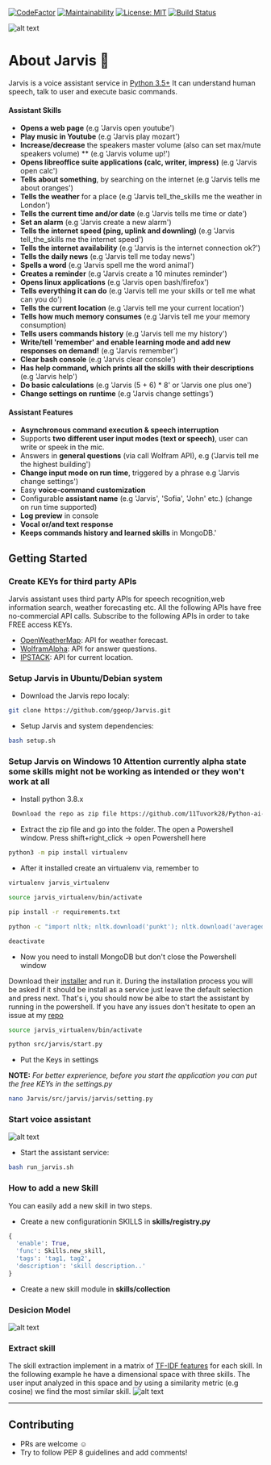 [![CodeFactor](https://www.codefactor.io/repository/github/ggeop/python-ai-assistant/badge)](https://www.codefactor.io/repository/github/ggeop/Python-ai-assistant)
[![Maintainability](https://api.codeclimate.com/v1/badges/8c90305e22186cc2c9d5/maintainability)](https://codeclimate.com/github/ggeop/Python-ai-assistant/maintainability)
[![License: MIT](https://img.shields.io/badge/License-MIT-yellow.svg)](https://opensource.org/licenses/MIT)
[![Build Status](https://travis-ci.org/ggeop/Python-ai-assistant.svg?branch=master)](https://travis-ci.org/ggeop/Python-ai-assistant)


![alt text](https://github.com/ggeop/Python-ai-assistant/blob/master/imgs/jarvis_logo.png)

# About Jarvis 🧠
Jarvis is a voice assistant service in [Python 3.5+](https://www.python.org/downloads/release/python-360/)
It can understand human speech, talk to user and execute basic commands.

#### Assistant Skills 
*   **Opens a web page** (e.g 'Jarvis open youtube')
*   **Play music in Youtube** (e.g 'Jarvis play mozart')
*   **Increase/decrease** the speakers master volume (also can set max/mute speakers volume) ** (e.g 'Jarvis volume up!')
*   **Opens libreoffice suite applications (calc, writer, impress)** (e.g 'Jarvis open calc')
*   **Tells about something**, by searching on the internet (e.g 'Jarvis tells me about oranges')
*   **Tells the weather** for a place (e.g 'Jarvis tell_the_skills me the weather in London')
*   **Tells the current time and/or date** (e.g 'Jarvis tells me time or date')
*   **Set an alarm** (e.g 'Jarvis create a new alarm')
*   **Tells the internet speed (ping, uplink and downling)** (e.g 'Jarvis tell_the_skills me the internet speed')
*   **Tells the internet availability** (e.g 'Jarvis is the internet connection ok?')
*   **Tells the daily news** (e.g 'Jarvis tell me today news')
*   **Spells a word** (e.g 'Jarvis spell me the word animal')
*   **Creates a reminder** (e.g 'Jarvis create a 10 minutes reminder')
*   **Opens linux applications** (e.g 'Jarvis open bash/firefox')
*   **Tells everything it can do** (e.g 'Jarvis tell me your skills or tell me what can you do')
*   **Tells the current location** (e.g 'Jarvis tell me your current location')
*   **Tells how much memory consumes** (e.g 'Jarvis tell me your memory consumption)
*   **Tells users commands history** (e.g 'Jarvis tell me my history')
*   **Write/tell 'remember' and enable learning mode and add new responses on demand!** (e.g 'Jarvis remember')
*   **Clear bash console** (e.g 'Jarvis clear console')
*   **Has help command, which prints all the skills with their descriptions** (e.g 'Jarvis help')
*   **Do basic calculations** (e.g 'Jarvis (5 + 6) * 8' or 'Jarvis one plus one')
*   **Change settings on runtime** (e.g 'Jarvis change settings')

#### Assistant Features
*   **Asynchronous command execution & speech interruption**
*   Supports **two different user input modes (text or speech)**, user can write or speek in the mic.
*   Answers in **general questions** (via call Wolfram API), e.g ('Jarvis tell me the highest building') 
*   **Change input mode on run time**, triggered by a phrase e.g 'Jarvis change settings')
*   Easy **voice-command customization**
*   Configurable **assistant name** (e.g 'Jarvis', 'Sofia', 'John' etc.) (change on run time supported)
*   **Log preview** in console
*   **Vocal or/and text response**
*   **Keeps commands history and learned skills** in MongoDB.'

## Getting Started
### Create KEYs for third party APIs
Jarvis assistant uses third party APIs for speech recognition,web information search, weather forecasting etc.
All the following APIs have free no-commercial API calls. Subscribe to the following APIs in order to take FREE access KEYs.
*   [OpenWeatherMap](https://openweathermap.org/appid): API for weather forecast.
*   [WolframAlpha](https://developer.wolframalpha.com/portal/myapps/): API for answer questions.
*   [IPSTACK](https://ipstack.com/signup/free): API for current location.
### Setup Jarvis in Ubuntu/Debian system
*   Download the Jarvis repo localy:

```bash
git clone https://github.com/ggeop/Jarvis.git
```
*   Setup Jarvis and system dependencies:
```bash
bash setup.sh
```
### Setup Jarvis on Windows 10 Attention currently alpha state some skills might not be working as intended or they won't work at all
*  Install python 3.8.x
```bash
 Download the repo as zip file https://github.com/11Tuvork28/Python-ai-assistant/archive/master.zip
```
*   Extract the zip file and go into the folder. The open a Powershell window. Press shift+right_click -> open Powershell here

```bash
python3 -m pip install virtualenv
```
*  After it installed create an virtualenv via, remember to
```bash
virtualenv jarvis_virtualenv

source jarvis_virtualenv/bin/activate

pip install -r requirements.txt

python -c "import nltk; nltk.download('punkt'); nltk.download('averaged_perceptron_tagger')"

deactivate
```
*  Now you need to install MongoDB but don't close the Powershell window 

Download their [installer](https://fastdl.mongodb.org/win32/mongodb-win32-x86_64-2012plus-4.2.8-signed.msi) and run it. During the installation process you will be asked if it should be install as a service just leave the default selection and press next. That's i, you should now be albe to start the assistant by running in the powershell. If you have any issues don't hesitate  to open an issue at my [repo](https://github.com/11Tuvork28/Python-ai-assistant)

```bash
source jarvis_virtualenv/bin/activate 

python src/jarvis/start.py
```

*   Put the Keys in settings

**NOTE:** *For better exprerience, before you start the application you can put the free KEYs in the settings.py*

```bash
nano Jarvis/src/jarvis/jarvis/setting.py
```

### Start voice assistant
![alt text](https://github.com/ggeop/Jarvis/blob/master/imgs/Jarvis_printscreen.PNG)

*   Start the assistant service:
```bash
bash run_jarvis.sh
```

### How to add a new Skill
You can easily add a new skill in two steps.
*   Create a new configurationin SKILLS in **skills/registry.py**
```python
{ 
  'enable': True,
  'func': Skills.new_skill,
  'tags': 'tag1, tag2',
  'description': 'skill description..'
}               
```
*   Create a new skill module in **skills/collection**

### Desicion Model
![alt text](https://github.com/ggeop/Jarvis/blob/master/imgs/desicion_model.png)

### Extract skill
The skill extraction implement in a matrix of [TF-IDF features](https://scikit-learn.org/stable/modules/generated/sklearn.feature_extraction.text.TfidfVectorizer.html) for each skill.
In the following example he have a dimensional space with three skills.
The user input analyzed in this space and by using a similarity metric (e.g cosine) we find the most similar skill.
![alt text](https://github.com/ggeop/Jarvis/blob/master/imgs/skill_space_desicion.png)

---

## Contributing
* PRs are welcome :relaxed:
* Try to follow PEP 8 guidelines and add comments!

